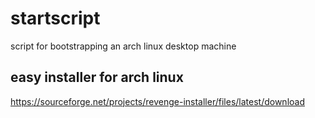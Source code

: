 # startscript
script for bootstrapping an arch linux desktop machine

## easy installer for arch linux
https://sourceforge.net/projects/revenge-installer/files/latest/download
